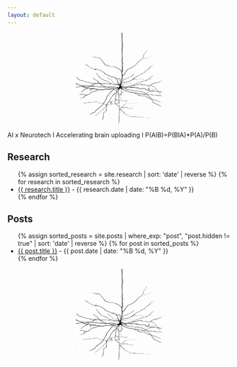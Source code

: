 ```yaml
---
layout: default
---
```

<!-- Added image below Posts section -->
<div style="text-align: center; margin-top: none; margin-bottom: none;">
  <img src="./images/first-neuron.jpg" alt="First Neuron" style="max-width: 40%; height: auto; border-radius: 10px; mix-blend-mode: multiply; display: block; margin: 0 auto;">
</div>

AI x Neurotech    I     Accelerating brain uploading     I     P(AIB)=P(BIA)*P(A)/P(B)

<h2 class="section-title">Research</h2>

<ul class="research-list">
{% assign sorted_research = site.research | sort: 'date' | reverse %}
{% for research in sorted_research %}
  <li>
    <a href="{{ research.url }}">{{ research.title }}</a> - {{ research.date | date: "%B %d, %Y" }}
  </li>
{% endfor %}
</ul>

<h2 class="section-title">Posts</h2>

<ul class="posts-list">
{% assign sorted_posts = site.posts | where_exp: "post", "post.hidden != true" | sort: 'date' | reverse %}
{% for post in sorted_posts %}
  <li>
    <a href="{{ post.url }}">{{ post.title }}</a> - {{ post.date | date: "%B %d, %Y" }}
  </li>
{% endfor %}
</ul>

<!-- Added image below Posts section -->
<div style="text-align: center; margin-top: none; margin-bottom: -50px;">
  <img src="./images/first-neuron.jpg" alt="First Neuron" style="max-width: 40%; height: auto; border-radius: 10px; mix-blend-mode: multiply; display: block; margin: 0 auto;">
</div>

